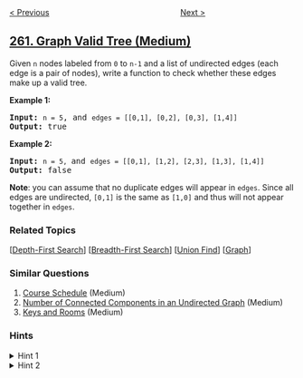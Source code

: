<!--|This file generated by command(leetcode description); DO NOT EDIT.    |-->
<!--+----------------------------------------------------------------------+-->
<!--|@author    awesee <openset.wang@gmail.com>                           |-->
<!--|@link      https://github.com/awesee                                 |-->
<!--|@home      https://github.com/awesee/leetcode                        |-->
<!--+----------------------------------------------------------------------+-->

[< Previous](../single-number-iii "Single Number III")
　　　　　　　　　　　　　　　　
[Next >](../trips-and-users "Trips and Users")

## [261. Graph Valid Tree (Medium)](https://leetcode.com/problems/graph-valid-tree "以图判树")

<p>Given <code>n</code> nodes labeled from <code>0</code> to <code>n-1</code> and a list of undirected edges (each edge is a pair of nodes), write a function to check whether these edges make up a valid tree.</p>

<p><strong>Example 1:</strong></p>

<pre>
<strong>Input:</strong> <code>n = 5</code>, and <code>edges = [[0,1], [0,2], [0,3], [1,4]]</code>
<strong>Output:</strong> true</pre>

<p><strong>Example 2:</strong></p>

<pre>
<strong>Input:</strong> <code>n = 5, </code>and <code>edges = [[0,1], [1,2], [2,3], [1,3], [1,4]]</code>
<strong>Output:</strong> false</pre>

<p><b>Note</b>: you can assume that no duplicate edges will appear in <code>edges</code>. Since all edges are undirected, <code>[0,1]</code> is the same as <code>[1,0]</code> and thus will not appear together in <code>edges</code>.</p>

### Related Topics
  [[Depth-First Search](../../tag/depth-first-search/README.md)]
  [[Breadth-First Search](../../tag/breadth-first-search/README.md)]
  [[Union Find](../../tag/union-find/README.md)]
  [[Graph](../../tag/graph/README.md)]

### Similar Questions
  1. [Course Schedule](../course-schedule) (Medium)
  1. [Number of Connected Components in an Undirected Graph](../number-of-connected-components-in-an-undirected-graph) (Medium)
  1. [Keys and Rooms](../keys-and-rooms) (Medium)

### Hints
<details>
<summary>Hint 1</summary>
Given <code>n = 5</code> and <code>edges = [[0, 1], [1, 2], [3, 4]]</code>, what should your return? Is this case a valid tree?
</details>

<details>
<summary>Hint 2</summary>
According to the <a href="https://en.wikipedia.org/wiki/Tree_(graph_theory)" target="_blank">definition of tree on Wikipedia</a>: “a tree is an undirected graph in which any two vertices are connected by <i>exactly</i> one path. In other words, any connected graph without simple cycles is a tree.”
</details>
